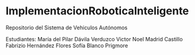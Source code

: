# ImplementacionRoboticaInteligente
Repositorio del Sistema de Vehiculos Autónomos

Estudiantes: 
María del Pilar Dávila Verduzco
Victor Noel Madrid Castillo
Fabrizio Hernández Flores
Sofía Blanco Prigmore
